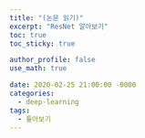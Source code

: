 ```yaml
---
title: "(논문 읽기)"
excerpt: "ResNet 알아보기"
toc: true
toc_sticky: true

author_profile: false
use_math: true

date: 2020-02-25 21:00:00 -0000
categories: 
  - deep-learning
tags:
  - 톺아보기
---
```

<!--stackedit_data:
eyJoaXN0b3J5IjpbLTc4NjE2ODQxNV19
-->